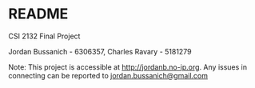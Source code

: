 README
======

CSI 2132 Final Project

Jordan Bussanich - 6306357, Charles Ravary - 5181279

Note: This project is accessible at http://jordanb.no-ip.org. Any issues in connecting can be reported to jordan.bussanich@gmail.com